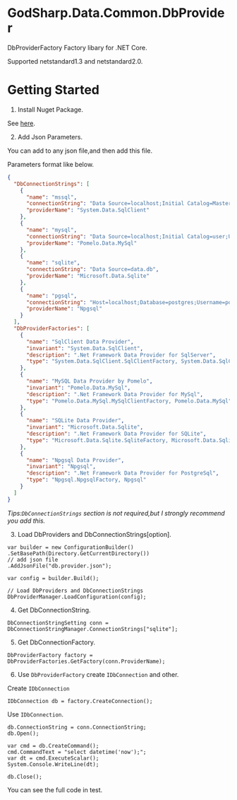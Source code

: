 # GodSharp.Data.Common.DbProvider
DbProviderFactory Factory libary for .NET Core.

Supported netstandard1.3 and netstandard2.0.

# Getting Started

1. Install Nuget Package.

See [here](https://www.nuget.org/packages/GodSharp.Data.Common.DbProvider/).

2. Add Json Parameters.

You can add to any json file,and then add this file.

Parameters format like below.

``` json
{
  "DbConnectionStrings": [
    {
      "name": "mssql",
      "connectionString": "Data Source=localhost;Initial Catalog=Master;User Id=sa;Password=1234;",
      "providerName": "System.Data.SqlClient"
    },
    {
      "name": "mysql",
      "connectionString": "Data Source=localhost;Initial Catalog=user;User Id=root;Password=1234;",
      "providerName": "Pomelo.Data.MySql"
    },
    {
      "name": "sqlite",
      "connectionString": "Data Source=data.db",
      "providerName": "Microsoft.Data.Sqlite"
    },
    {
      "name": "pgsql",
      "connectionString": "Host=localhost;Database=postgres;Username=postgres;Password=1234;",
      "providerName": "Npgsql"
    }
  ],
  "DbProviderFactories": [
    {
      "name": "SqlClient Data Provider",
      "invariant": "System.Data.SqlClient",
      "description": ".Net Framework Data Provider for SqlServer",
      "type": "System.Data.SqlClient.SqlClientFactory, System.Data.SqlClient"
    },
    {
      "name": "MySQL Data Provider by Pomelo",
      "invariant": "Pomelo.Data.MySql",
      "description": ".Net Framework Data Provider for MySql",
      "type": "Pomelo.Data.MySql.MySqlClientFactory, Pomelo.Data.MySql"
    },
    {
      "name": "SQLite Data Provider",
      "invariant": "Microsoft.Data.Sqlite",
      "description": ".Net Framework Data Provider for SQLite",
      "type": "Microsoft.Data.Sqlite.SqliteFactory, Microsoft.Data.Sqlite"
    },
    {
      "name": "Npgsql Data Provider",
      "invariant": "Npgsql",
      "description": ".Net Framework Data Provider for PostgreSql",
      "type": "Npgsql.NpgsqlFactory, Npgsql"
    }
  ]
}
```

*Tips:`DbConnectionStrings` section is not required,but I strongly recommend you add this.*


3. Load DbProviders and DbConnectionStrings[option].

```
var builder = new ConfigurationBuilder()
.SetBasePath(Directory.GetCurrentDirectory())
// add json file
.AddJsonFile("db.provider.json");

var config = builder.Build();

// Load DbProviders and DbConnectionStrings
DbProviderManager.LoadConfiguration(config);
```

4. Get DbConnectionString.

```
DbConnectionStringSetting conn = DbConnectionStringManager.ConnectionStrings["sqlite"];
```


5. Get DbConnectionFactory.

```
DbProviderFactory factory = DbProviderFactories.GetFactory(conn.ProviderName);
```

6. Use `DbProviderFactory` create `IDbConnection` and other.

Create `IDbConnection`
```
IDbConnection db = factory.CreateConnection();
```

Use `IDbConnection`.

```
db.ConnectionString = conn.ConnectionString;
db.Open();

var cmd = db.CreateCommand();
cmd.CommandText = "select datetime('now');";
var dt = cmd.ExecuteScalar();
System.Console.WriteLine(dt);

db.Close();
```

You can see the full code in test.
